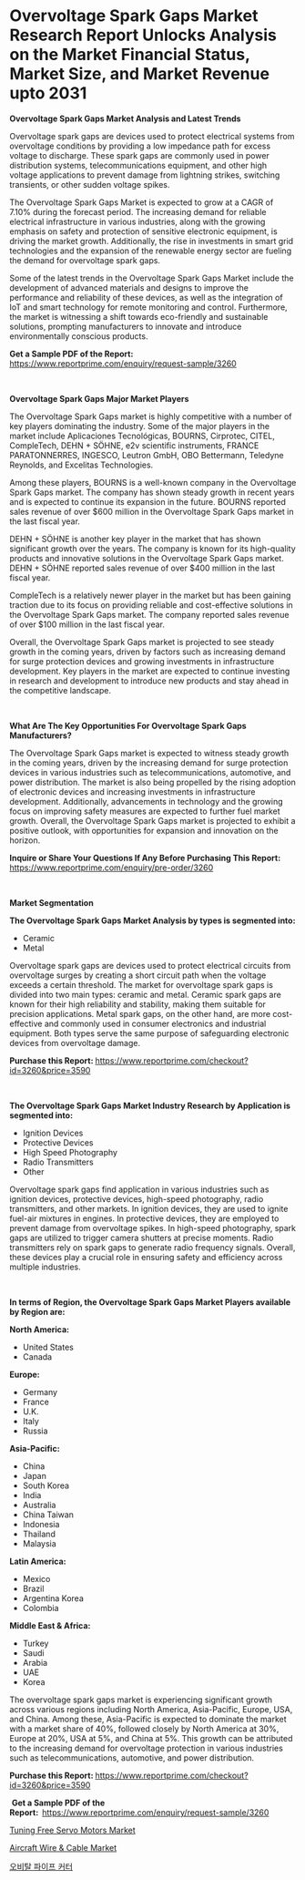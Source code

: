 <p><h1>Overvoltage Spark Gaps Market Research Report Unlocks Analysis on the Market Financial Status, Market Size, and Market Revenue upto 2031</h1></p><p><strong>Overvoltage Spark Gaps Market Analysis and Latest Trends</strong></p>
<p><p>Overvoltage spark gaps are devices used to protect electrical systems from overvoltage conditions by providing a low impedance path for excess voltage to discharge. These spark gaps are commonly used in power distribution systems, telecommunications equipment, and other high voltage applications to prevent damage from lightning strikes, switching transients, or other sudden voltage spikes.</p><p>The Overvoltage Spark Gaps Market is expected to grow at a CAGR of 7.10% during the forecast period. The increasing demand for reliable electrical infrastructure in various industries, along with the growing emphasis on safety and protection of sensitive electronic equipment, is driving the market growth. Additionally, the rise in investments in smart grid technologies and the expansion of the renewable energy sector are fueling the demand for overvoltage spark gaps.</p><p>Some of the latest trends in the Overvoltage Spark Gaps Market include the development of advanced materials and designs to improve the performance and reliability of these devices, as well as the integration of IoT and smart technology for remote monitoring and control. Furthermore, the market is witnessing a shift towards eco-friendly and sustainable solutions, prompting manufacturers to innovate and introduce environmentally conscious products.</p></p>
<p><strong>Get a Sample PDF of the Report:&nbsp;</strong> <a href="https://www.reportprime.com/enquiry/request-sample/3260">https://www.reportprime.com/enquiry/request-sample/3260</a></p>
<p>&nbsp;</p>
<p><strong>Overvoltage Spark Gaps Major Market Players</strong></p>
<p><p>The Overvoltage Spark Gaps market is highly competitive with a number of key players dominating the industry. Some of the major players in the market include Aplicaciones Tecnológicas, BOURNS, Cirprotec, CITEL, CompleTech, DEHN + SÖHNE, e2v scientific instruments, FRANCE PARATONNERRES, INGESCO, Leutron GmbH, OBO Bettermann, Teledyne Reynolds, and Excelitas Technologies.</p><p>Among these players, BOURNS is a well-known company in the Overvoltage Spark Gaps market. The company has shown steady growth in recent years and is expected to continue its expansion in the future. BOURNS reported sales revenue of over $600 million in the Overvoltage Spark Gaps market in the last fiscal year.</p><p>DEHN + SÖHNE is another key player in the market that has shown significant growth over the years. The company is known for its high-quality products and innovative solutions in the Overvoltage Spark Gaps market. DEHN + SÖHNE reported sales revenue of over $400 million in the last fiscal year.</p><p>CompleTech is a relatively newer player in the market but has been gaining traction due to its focus on providing reliable and cost-effective solutions in the Overvoltage Spark Gaps market. The company reported sales revenue of over $100 million in the last fiscal year.</p><p>Overall, the Overvoltage Spark Gaps market is projected to see steady growth in the coming years, driven by factors such as increasing demand for surge protection devices and growing investments in infrastructure development. Key players in the market are expected to continue investing in research and development to introduce new products and stay ahead in the competitive landscape.</p></p>
<p>&nbsp;</p>
<p><strong>What Are The Key Opportunities For Overvoltage Spark Gaps Manufacturers?</strong></p>
<p><p>The Overvoltage Spark Gaps market is expected to witness steady growth in the coming years, driven by the increasing demand for surge protection devices in various industries such as telecommunications, automotive, and power distribution. The market is also being propelled by the rising adoption of electronic devices and increasing investments in infrastructure development. Additionally, advancements in technology and the growing focus on improving safety measures are expected to further fuel market growth. Overall, the Overvoltage Spark Gaps market is projected to exhibit a positive outlook, with opportunities for expansion and innovation on the horizon.</p></p>
<p><strong>Inquire or Share Your Questions If Any Before Purchasing This Report:</strong> <a href="https://www.reportprime.com/enquiry/pre-order/3260">https://www.reportprime.com/enquiry/pre-order/3260</a></p>
<p>&nbsp;</p>
<p><strong>Market Segmentation</strong></p>
<p><strong>The Overvoltage Spark Gaps Market Analysis by types is segmented into:</strong></p>
<p><ul><li>Ceramic</li><li>Metal</li></ul></p>
<p><p>Overvoltage spark gaps are devices used to protect electrical circuits from overvoltage surges by creating a short circuit path when the voltage exceeds a certain threshold. The market for overvoltage spark gaps is divided into two main types: ceramic and metal. Ceramic spark gaps are known for their high reliability and stability, making them suitable for precision applications. Metal spark gaps, on the other hand, are more cost-effective and commonly used in consumer electronics and industrial equipment. Both types serve the same purpose of safeguarding electronic devices from overvoltage damage.</p></p>
<p><strong>Purchase this Report:&nbsp;</strong><a href="https://www.reportprime.com/checkout?id=3260&price=3590">https://www.reportprime.com/checkout?id=3260&price=3590</a></p>
<p>&nbsp;</p>
<p><strong>The Overvoltage Spark Gaps Market Industry Research by Application is segmented into:</strong></p>
<p><ul><li>Ignition Devices</li><li>Protective Devices</li><li>High Speed Photography</li><li>Radio Transmitters</li><li>Other</li></ul></p>
<p><p>Overvoltage spark gaps find application in various industries such as ignition devices, protective devices, high-speed photography, radio transmitters, and other markets. In ignition devices, they are used to ignite fuel-air mixtures in engines. In protective devices, they are employed to prevent damage from overvoltage spikes. In high-speed photography, spark gaps are utilized to trigger camera shutters at precise moments. Radio transmitters rely on spark gaps to generate radio frequency signals. Overall, these devices play a crucial role in ensuring safety and efficiency across multiple industries.</p></p>
<p>&nbsp;</p>
<p><strong>In terms of Region, the Overvoltage Spark Gaps Market Players available by Region are:</strong></p>
<p>
    <p> <strong> North America: </strong>
        <ul>
            <li>United States</li>
            <li>Canada</li>
        </ul>
        </p> 
    <p> <strong> Europe: </strong>
        <ul>
            <li>Germany</li>
            <li>France</li>
            <li>U.K.</li>
            <li>Italy</li>
            <li>Russia</li>
        </ul>
        </p> 
    <p> <strong> Asia-Pacific: </strong>
        <ul>
            <li>China</li>
            <li>Japan</li>
            <li>South Korea</li>
            <li>India</li>
            <li>Australia</li>
            <li>China Taiwan</li>
            <li>Indonesia</li>
            <li>Thailand</li>
            <li>Malaysia</li>
        </ul>
        </p> 
    <p> <strong> Latin America: </strong>
        <ul>
            <li>Mexico</li>
            <li>Brazil</li>
            <li>Argentina Korea</li>
            <li>Colombia</li>
        </ul>
        </p> 
    <p> <strong> Middle East & Africa: </strong>
        <ul>
            <li>Turkey</li>
            <li>Saudi</li>
            <li>Arabia</li>
            <li>UAE</li>
            <li>Korea</li>
        </ul>
    </p>
    </p>
<p><p>The overvoltage spark gaps market is experiencing significant growth across various regions including North America, Asia-Pacific, Europe, USA, and China. Among these, Asia-Pacific is expected to dominate the market with a market share of 40%, followed closely by North America at 30%, Europe at 20%, USA at 5%, and China at 5%. This growth can be attributed to the increasing demand for overvoltage protection in various industries such as telecommunications, automotive, and power distribution.</p></p>
<p><strong>Purchase this Report: </strong><a href="https://www.reportprime.com/checkout?id=3260&price=3590">https://www.reportprime.com/checkout?id=3260&price=3590</a></p>
<p>&nbsp;<strong>Get a Sample PDF of the Report:&nbsp;&nbsp;</strong><a href="https://www.reportprime.com/enquiry/request-sample/3260">https://www.reportprime.com/enquiry/request-sample/3260</a></p>
<p><strong></strong></p>
<p><p><a href="https://github.com/kosella/Market-Research-Report-List-2/blob/main/tuning-free-servo-motors-market.md">Tuning Free Servo Motors Market</a></p><p><a href="https://github.com/nathandecarvalho/Market-Research-Report-List-2/blob/main/aircraft-wire-cable-market.md">Aircraft Wire & Cable Market</a></p><p><a href="https://github.com/JackieFauhey9089475/Market-Research-Report-List-1/blob/main/436014312398.md">오비탈 파이프 커터</a></p></p>
